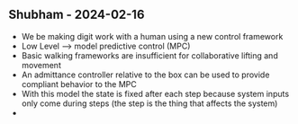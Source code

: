 ## Shubham - 2024-02-16
- We be making digit work with a human using a new control framework
- Low Level --> model predictive control (MPC)
- Basic walking frameworks are insufficient for collaborative lifting and movement
- An admittance controller relative to the box can be used to provide compliant behavior to the MPC 
- With this model the state is fixed after each step because system inputs only come during steps (the step is the thing that affects the system)
- 